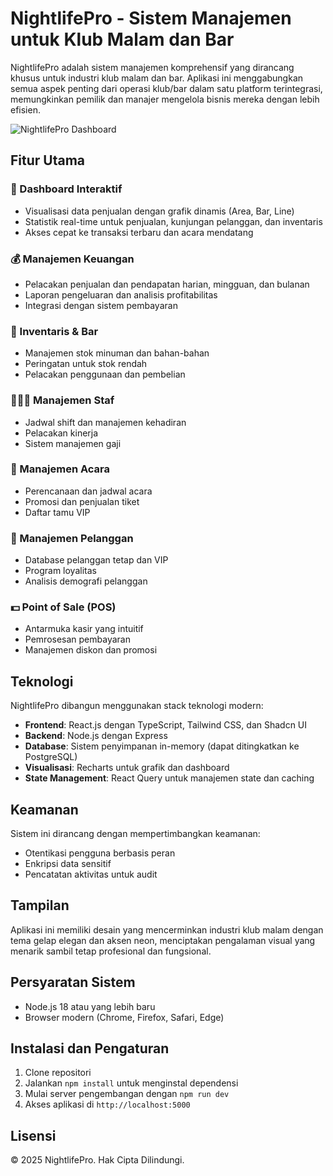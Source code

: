 # NightlifePro - Sistem Manajemen untuk Klub Malam dan Bar

NightlifePro adalah sistem manajemen komprehensif yang dirancang khusus untuk industri klub malam dan bar. Aplikasi ini menggabungkan semua aspek penting dari operasi klub/bar dalam satu platform terintegrasi, memungkinkan pemilik dan manajer mengelola bisnis mereka dengan lebih efisien.

![NightlifePro Dashboard](https://i.imgur.com/XGLNbS7.png)

## Fitur Utama

### 🌟 Dashboard Interaktif
- Visualisasi data penjualan dengan grafik dinamis (Area, Bar, Line)
- Statistik real-time untuk penjualan, kunjungan pelanggan, dan inventaris
- Akses cepat ke transaksi terbaru dan acara mendatang

### 💰 Manajemen Keuangan
- Pelacakan penjualan dan pendapatan harian, mingguan, dan bulanan
- Laporan pengeluaran dan analisis profitabilitas
- Integrasi dengan sistem pembayaran

### 🥃 Inventaris & Bar
- Manajemen stok minuman dan bahan-bahan
- Peringatan untuk stok rendah
- Pelacakan penggunaan dan pembelian

### 🧑‍🤝‍🧑 Manajemen Staf
- Jadwal shift dan manajemen kehadiran
- Pelacakan kinerja
- Sistem manajemen gaji

### 🎫 Manajemen Acara
- Perencanaan dan jadwal acara
- Promosi dan penjualan tiket
- Daftar tamu VIP

### 👥 Manajemen Pelanggan
- Database pelanggan tetap dan VIP
- Program loyalitas
- Analisis demografi pelanggan

### 💵 Point of Sale (POS)
- Antarmuka kasir yang intuitif
- Pemrosesan pembayaran
- Manajemen diskon dan promosi

## Teknologi

NightlifePro dibangun menggunakan stack teknologi modern:

- **Frontend**: React.js dengan TypeScript, Tailwind CSS, dan Shadcn UI
- **Backend**: Node.js dengan Express
- **Database**: Sistem penyimpanan in-memory (dapat ditingkatkan ke PostgreSQL)
- **Visualisasi**: Recharts untuk grafik dan dashboard
- **State Management**: React Query untuk manajemen state dan caching

## Keamanan

Sistem ini dirancang dengan mempertimbangkan keamanan:

- Otentikasi pengguna berbasis peran
- Enkripsi data sensitif
- Pencatatan aktivitas untuk audit

## Tampilan

Aplikasi ini memiliki desain yang mencerminkan industri klub malam dengan tema gelap elegan dan aksen neon, menciptakan pengalaman visual yang menarik sambil tetap profesional dan fungsional.

## Persyaratan Sistem

- Node.js 18 atau yang lebih baru
- Browser modern (Chrome, Firefox, Safari, Edge)

## Instalasi dan Pengaturan

1. Clone repositori
2. Jalankan `npm install` untuk menginstal dependensi
3. Mulai server pengembangan dengan `npm run dev`
4. Akses aplikasi di `http://localhost:5000`

## Lisensi

© 2025 NightlifePro. Hak Cipta Dilindungi.